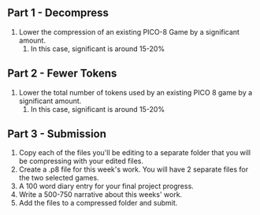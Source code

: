 ## Part 1 - Decompress
1. Lower the compression of an existing PICO-8 Game by a significant amount. 
	1. In this case, significant is around 15-20% 

## Part 2 - Fewer Tokens
1. Lower the total number of tokens used by an existing PICO 8 game by a significant amount.  
	1. In this case, significant is around 15-20%

## Part 3 - Submission

1. Copy each of the files you'll be editing to a separate folder that you will be compressing with your edited files.
1. Create a .p8 file for this week's work. You will have 2 separate files for the two selected games.
1. A 100 word diary entry for your final project progress.
1. Write a 500-750 narrative about this weeks' work. 
1. Add the files to a compressed folder and submit. 